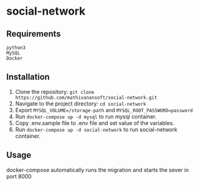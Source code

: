 # social-network


## Requirements
    python3
    MySQL
    Docker

## Installation
1. Clone the repository: `git clone https://github.com/mathivanansoft/social-network.git`
2. Navigate to the project directory: `cd social-network`
3. Export `MYSQL_VOLUME=/storage-path` and `MYSQL_ROOT_PASSWORD=password`
4. Run `docker-compose up -d mysql` to run mysql container.
5. Copy .env.sample file to .env file and set value of the variables.
6. Run `docker-compose up -d social-network` to run social-network container.


## Usage
docker-compose automatically runs the migration and starts the sever in port 8000
